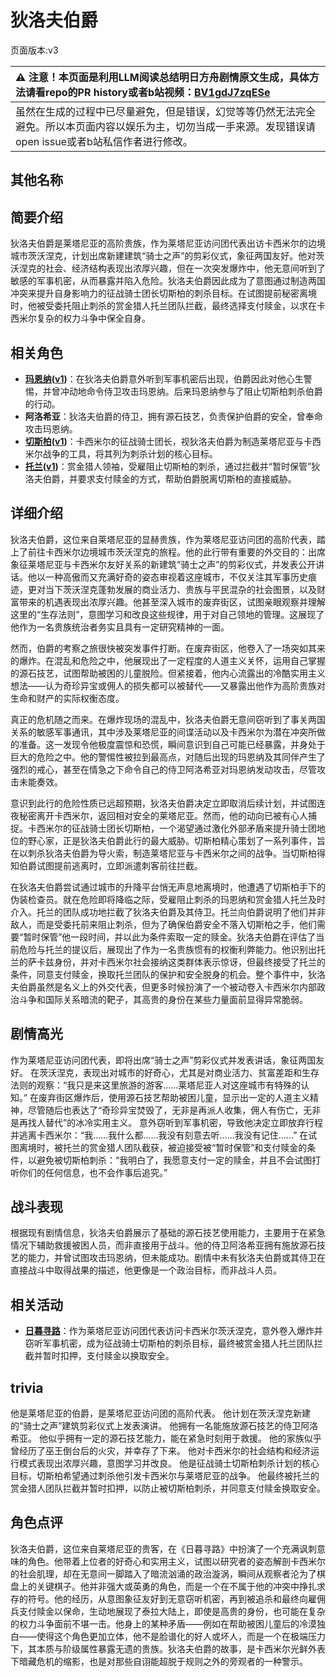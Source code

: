# 狄洛夫伯爵
页面版本:v3
 

| :warning: 注意！本页面是利用LLM阅读总结明日方舟剧情原文生成，具体方法请看repo的PR history或者b站视频：[BV1gdJ7zqESe](https://www.bilibili.com/video/BV1gdJ7zqESe/)         |
|:----------------------------|
| 虽然在生成的过程中已尽量避免，但是错误，幻觉等等仍然无法完全避免。所以本页面内容以娱乐为主，切勿当成一手来源。发现错误请open issue或者b站私信作者进行修改。|



## 其他名称

## 简要介绍
狄洛夫伯爵是莱塔尼亚的高阶贵族，作为莱塔尼亚访问团代表出访卡西米尔的边境城市茨沃涅克，计划出席新建建筑“骑士之声”的剪彩仪式，象征两国友好。他对茨沃涅克的社会、经济结构表现出浓厚兴趣，但在一次突发爆炸中，他无意间听到了敏感的军事机密，从而暴露并陷入危险。狄洛夫伯爵因此成为了意图通过制造两国冲突来提升自身影响力的征战骑士团长切斯柏的刺杀目标。在试图提前秘密离境时，他被受委托阻止刺杀的赏金猎人托兰团队拦截，最终选择支付赎金，以求在卡西米尔复杂的权力斗争中保全自身。
## 相关角色
-   **[玛恩纳](char_4064_mlynar.md)([v1](../chars/char_4064_mlynar.md))**：在狄洛夫伯爵意外听到军事机密后出现，伯爵因此对他心生警惕，并曾冲动地命令侍卫攻击玛恩纳。后来玛恩纳参与了阻止切斯柏刺杀伯爵的行动。
-   **阿洛希亚**：狄洛夫伯爵的侍卫，拥有源石技艺，负责保护伯爵的安全，曾奉命攻击玛恩纳。
-   **[切斯柏](extended_char_qie_si_bai.md)([v1](../chars/extended_char_qie_si_bai.md))**：卡西米尔的征战骑士团长，视狄洛夫伯爵为制造莱塔尼亚与卡西米尔战争的工具，将其列为刺杀计划的核心目标。
-   **[托兰](extended_char_tuo_lan.md)([v1](../chars/extended_char_tuo_lan.md))**：赏金猎人领袖，受雇阻止切斯柏的刺杀，通过拦截并“暂时保管”狄洛夫伯爵，并要求支付赎金的方式，帮助伯爵脱离切斯柏的直接威胁。
## 详细介绍
狄洛夫伯爵，这位来自莱塔尼亚的显赫贵族，作为莱塔尼亚访问团的高阶代表，踏上了前往卡西米尔边境城市茨沃涅克的旅程。他的此行带有重要的外交目的：出席象征莱塔尼亚与卡西米尔友好关系的新建筑“骑士之声”的剪彩仪式，并发表公开讲话。他以一种高傲而又充满好奇的姿态审视着这座城市，不仅关注其军事历史痕迹，更对当下茨沃涅克蓬勃发展的商业活力、贵族与平民混杂的社会图景，以及财富带来的机遇表现出浓厚兴趣。他甚至深入城市的废弃街区，试图亲眼观察并理解这里的“生存法则”，意图学习和改良这些规律，用于对自己领地的管理。这展现了他作为一名贵族统治者务实且具有一定研究精神的一面。

然而，伯爵的考察之旅很快被突发事件打断。在废弃街区，他卷入了一场突如其来的爆炸。在混乱和危险之中，他展现出了一定程度的人道主义关怀，运用自己掌握的源石技艺，试图帮助被困的儿童脱险。但紧接着，他内心流露出的冷酷实用主义想法——认为奇珍异宝或佣人的损失都可以被替代——又暴露出他作为高阶贵族对生命和财产的实际权衡态度。

真正的危机随之而来。在爆炸现场的混乱中，狄洛夫伯爵无意间窃听到了事关两国关系的敏感军事通讯，其中涉及莱塔尼亚的间谍活动以及卡西米尔为潜在冲突所做的准备。这一发现令他极度震惊和恐慌，瞬间意识到自己可能已经暴露，并身处于巨大的危险之中。他的警惕性被拉到最高点，对随后出现的玛恩纳及其同伴产生了强烈的戒心，甚至在情急之下命令自己的侍卫阿洛希亚对玛恩纳发动攻击，尽管攻击未能奏效。

意识到此行的危险性质已远超预期，狄洛夫伯爵决定立即取消后续计划，并试图连夜秘密离开卡西米尔，返回相对安全的莱塔尼亚。然而，他的动向已被有心人捕捉。卡西米尔的征战骑士团长切斯柏，一个渴望通过激化外部矛盾来提升骑士团地位的野心家，正是狄洛夫伯爵此行的最大威胁。切斯柏精心策划了一系列事件，旨在以刺杀狄洛夫伯爵为导火索，制造莱塔尼亚与卡西米尔之间的战争。当切斯柏得知伯爵试图提前逃离时，立即派遣刺客前往拦截。

在狄洛夫伯爵尝试通过城市的升降平台悄无声息地离境时，他遭遇了切斯柏手下的伪装检查员。就在危险即将降临之际，受雇阻止刺杀的玛恩纳和赏金猎人托兰及时介入。托兰的团队成功地拦截了狄洛夫伯爵及其侍卫。托兰向伯爵说明了他们并非敌人，而是受委托前来阻止刺杀，但为了确保伯爵安全不落入切斯柏之手，他们需要“暂时保管”他一段时间，并以此为条件索取一定的赎金。狄洛夫伯爵在评估了当前危险与托兰的提议后，展现出了作为一名贵族惯有的权衡利弊能力。他识别出托兰的萨卡兹身份，并对卡西米尔社会接纳这类群体表示惊讶，但最终接受了托兰的条件，同意支付赎金，换取托兰团队的保护和安全脱身的机会。整个事件中，狄洛夫伯爵虽然是名义上的外交代表，但更多时候扮演了一个被动卷入卡西米尔内部政治斗争和国际关系暗流的靶子，其高贵的身份在某些力量面前显得异常脆弱。
## 剧情高光
作为莱塔尼亚访问团代表，即将出席“骑士之声”剪彩仪式并发表讲话，象征两国友好。
在茨沃涅克，表现出对城市的好奇心，尤其是对商业活力、贫富差距和生存法则的观察：“我只是来这里旅游的游客......莱塔尼亚人对这座城市有特殊的认知。”
在废弃街区爆炸后，使用源石技艺帮助被困儿童，显示出一定的人道主义精神，尽管随后也表达了“奇珍异宝焚毁了，无非是再派人收集，佣人有伤亡，无非是再找人替代”的冰冷实用主义。
意外窃听到军事机密，导致他决定立即放弃行程并逃离卡西米尔：“我......我什么都......我没有刻意去听......我没有记住......”
在试图离境时，被托兰的赏金猎人团队截获，被迫接受被“暂时保管”和支付赎金的条件，以避免被切斯柏刺杀：“我明白了，我愿意支付一定的赎金，并且不会试图打听你们的任何信息，也不会作事后追究。”
## 战斗表现
根据现有剧情信息，狄洛夫伯爵展示了基础的源石技艺使用能力，主要用于在紧急情况下辅助救援被困人员，而非直接用于战斗。他的侍卫阿洛希亚拥有施放源石技艺的能力，并曾试图攻击玛恩纳，但未能成功。剧情中未有狄洛夫伯爵或其侍卫在直接战斗中取得战果的描述，他更像是一个政治目标，而非战斗人员。
## 相关活动
-   **[日暮寻路](../stories/act12mini.md)**：作为莱塔尼亚访问团代表访问卡西米尔茨沃涅克，意外卷入爆炸并窃听军事机密，成为征战骑士切斯柏的刺杀目标，最终被赏金猎人托兰团队拦截并暂时扣押，支付赎金以换取安全。
## trivia
他是莱塔尼亚的伯爵，是莱塔尼亚访问团的高阶代表。
他计划在茨沃涅克新建的“骑士之声”建筑剪彩仪式上发表演讲。
他拥有一名能施放源石技艺的侍卫阿洛希亚。
他似乎拥有一定的源石技艺能力，能在紧急时刻用于救援。
他的家族似乎曾经历了巫王倒台后的火灾，并幸存了下来。
他对卡西米尔的社会结构和经济运行模式表现出浓厚兴趣，意图学习并改良。
他是征战骑士切斯柏刺杀计划的核心目标，切斯柏希望通过刺杀他引发卡西米尔与莱塔尼亚的战争。
他最终被托兰的赏金猎人团队拦截并暂时扣押，以防止被切斯柏刺杀，并同意支付赎金换取安全。
## 角色点评
狄洛夫伯爵，这位来自莱塔尼亚的贵客，在《日暮寻路》中扮演了一个充满讽刺意味的角色。他带着上位者的好奇心和实用主义，试图以研究者的姿态解剖卡西米尔的社会肌理，却在无意间一脚踏入了暗流汹涌的政治漩涡，瞬间从观察者沦为了棋盘上的关键棋子。他并非强大或英勇的角色，而是一个在不属于他的冲突中挣扎求存的符号。他的经历，从意图象征友好到无意窃听机密，再到被追杀和最终向雇佣兵支付赎金以保命，生动地展现了泰拉大陆上，即使是高贵的身份，也可能在复杂的权力斗争面前不堪一击。他身上的某种矛盾——例如在帮助被困儿童后的冷漠独白——使得这个角色更加立体，他不是脸谱化的好人或坏人，而是一个在极端压力下，其本质与阶级属性暴露无遗的贵族。狄洛夫伯爵的故事，是卡西米尔光鲜外表下暗藏危机的缩影，也是对那些自诩能超脱于规则之外的旁观者的一种警示。